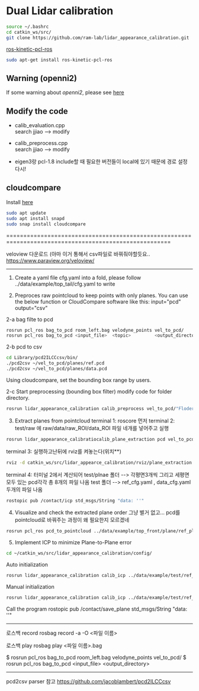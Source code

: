 # Dual Lidar calibration
```bash
source ~/.bashrc
cd catkin_ws/src/
git clone https://github.com/ram-lab/lidar_appearance_calibration.git
```
[ros-kinetic-pcl-ros](https://github.com/uzh-rpg/rpg_svo_example/issues/44)
```bash
sudo apt-get install ros-kinetic-pcl-ros
```
## Warning (openni2)
If some warning about *openni2*, please see [here](https://github.com/autowarefoundation/autoware/issues/1072)

## Modify the code
- calib_evaluation.cpp <br/>
search jjiao --> modify
- calib_preprocess.cpp <br/>
search jjiao --> modify
  
- eigen3랑 pcl-1.8 include할 때 필요한 버전들이 local에 있기 때문에 경로 설정 다시!
  
## cloudcompare
Install [here](https://snapcraft.io/install/cloudcompare/ubuntu)
```bash
sudo apt update
sudo apt install snapd
sudo snap install cloudcompare
```  
  ======================================================================================================
  
  veloview 다운로드 (아마 이거 통해서 csv파일로 바꿔줘야할듯요..
https://www.paraview.org/veloview/
  

----------------------------------------------------------------------------------------------------------
1. Create a yaml file cfg.yaml into a fold, please follow ../data/example/top_tail/cfg.yaml to write

2. Preproces raw pointcloud to keep points with only planes. You can use the below function or CloudCompare software like this: input="pcd" output="csv"

2-a 
bag filte to pcd
```bash
rosrun pcl_ros bag_to_pcd room_left.bag velodyne_points vel_to_pcd/
rosrun pcl_ros bag_to_pcd <input_file>  <topic>         <output_directory>
```
2-b
pcd to csv
```bash
cd Library/pcd2ILCCcsv/bin/
./pcd2csv ~/vel_to_pcd/planes/ref.pcd
./pcd2csv ~/vel_to_pcd/planes/data.pcd
```
Using cloudcompare, set the bounding box range by users.

2-c
Start preprocessing (bounding box filter)
modify code for folder directory.
```bash
rosrun lidar_appearance_calibration calib_preprocess vel_to_pcd/"Floder name"/ref_con.yaml vel_to_pcd/planes/data_con.yaml
```

3. Extract planes from pointcloud
terminal 1:
roscore 먼저
terminal 2:
test/raw 에 raw/data/raw_ROI/data_ROI 파일 네개를 넣어주고 실행
```bash
rosrun lidar_appearance_calibratiocalib_plane_extraction pcd vel_to_pcd/zero/cfg.yaml
```
terminal 3:
실행하고난뒤에 rviz를 켜놓는다(위치**)
```bash
rviz -d catkin_ws/src/lidar_appearce_calibration/rviz/plane_extraction.rviz
```
terminal 4:
터미널 2에서 계산되어 
test/plnae 폴더 --> 각평면3개씩 그리고 세평면 모두 있는 pcd각각 총 8개의 파일 나옴
test 폴더 --> ref_cfg.yaml , data_cfg.yaml 두개의 파일 나옴 
```bash
rostopic pub /contact/icp std_msgs/String "data: ''" 
```

4. Visualize and check the extracted plane order
그냥 별거 없고... pcd를 pointcloud로 바꿔주는 과정이 왜 필요한지 모르겠네
```bash
rosrun pcl_ros pcd_to_pointcloud ../data/example/top_front/plane/ref_planes.pcd
```

5. Implement ICP to minimize Plane-to-Plane error
```bash
cd ~/catkin_ws/src/lidar_appearance_calibration/config/
```
Auto initialization
```bash
rosrun lidar_appearance_calibration calib_icp ../data/example/test/ref_cfg.yaml ../data/example/test/data_cfg.yaml a
```
Manual initialization
```bash
rosrun lidar_appearance_calibration calib_icp ../data/example/test/ref_cfg.yaml ../data/example/test/data_cfg.yaml m
```
Call the program
rostopic pub /contact/save_plane std_msgs/String "data: ''"

---------------------------------------------------------------------------------
로스백 record
rosbag record -a -O <파일 이름>

로스백 play
rosbag play <파일 이름>.bag

$ rosrun pcl_ros bag_to_pcd room_left.bag velodyne_points vel_to_pcd/
$ rosrun pcl_ros bag_to_pcd <input_file>  <topic>         <output_directory>

----------------------------------------------------------------------
pcd2csv parser 참고
https://github.com/jacoblambert/pcd2ILCCcsv
